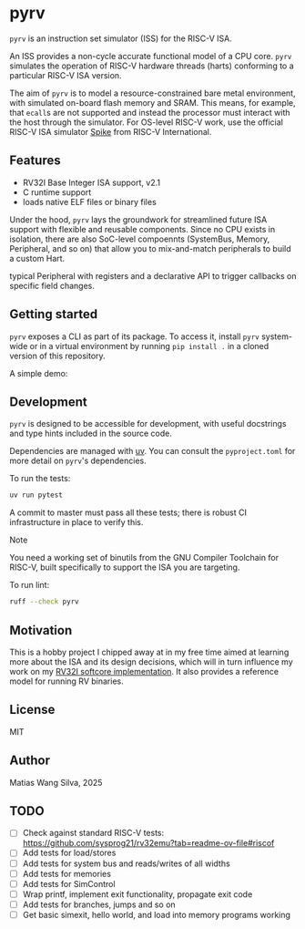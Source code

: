 # pyrv

`pyrv` is an instruction set simulator (ISS) for the RISC-V ISA.

An ISS provides a non-cycle accurate functional model of a CPU core. `pyrv`
simulates the operation of RISC-V hardware threads (harts) conforming to a
particular RISC-V ISA version.

The aim of `pyrv` is to model a resource-constrained bare metal environment,
with simulated on-board flash memory and SRAM. This means, for example, that
`ecall`s are not supported and instead the processor must interact with the host
through the simulator. For OS-level RISC-V work, use the official RISC-V ISA
simulator [Spike](https://github.com/riscv-software-src/riscv-isa-sim) from
RISC-V International.

## Features

- RV32I Base Integer ISA support, v2.1
- C runtime support
- loads native ELF files or binary files

Under the hood, `pyrv` lays the groundwork for streamlined future ISA support
with flexible and reusable components. Since no CPU exists in isolation, there
are also SoC-level compoennts (SystemBus, Memory, Peripheral, and so on) that
allow you to mix-and-match peripherals to build a custom Hart.

typical Peripheral with registers and a declarative API to trigger callbacks on
specific field changes.

## Getting started

`pyrv` exposes a CLI as part of its package. To access it, install `pyrv`
system-wide or in a virtual environment by running `pip install .` in a cloned
version of this repository.

A simple demo:

## Development

`pyrv` is designed to be accessible for development, with useful docstrings and
type hints included in the source code.

Dependencies are managed with [uv](https://docs.astral.sh/uv/). You can consult
the `pyproject.toml` for more detail on `pyrv`'s dependencies.

To run the tests:

```bash
uv run pytest
```

A commit to master must pass all these tests; there is robust CI infrastructure
in place to verify this.

> [!NOTE]
>
> You need a working set of binutils from the GNU Compiler Toolchain for RISC-V,
> built specifically to support the ISA you are targeting.

To run lint:

```bash
ruff --check pyrv
```

## Motivation

This is a hobby project I chipped away at in my free time aimed at learning more
about the ISA and its design decisions, which will in turn influence my work on
my [RV32I softcore implementation](https://github.com/matiasilva/riscv-soc). It
also provides a reference model for running RV binaries.

## License

MIT

## Author

Matias Wang Silva, 2025

## TODO

- [ ] Check against standard RISC-V tests:
      <https://github.com/sysprog21/rv32emu?tab=readme-ov-file#riscof>
- [ ] Add tests for load/stores
- [ ] Add tests for system bus and reads/writes of all widths
- [ ] Add tests for memories
- [ ] Add tests for SimControl
- [ ] Wrap printf, implement exit functionality, propagate exit code
- [ ] Add tests for branches, jumps and so on
- [ ] Get basic simexit, hello world, and load into memory programs working
